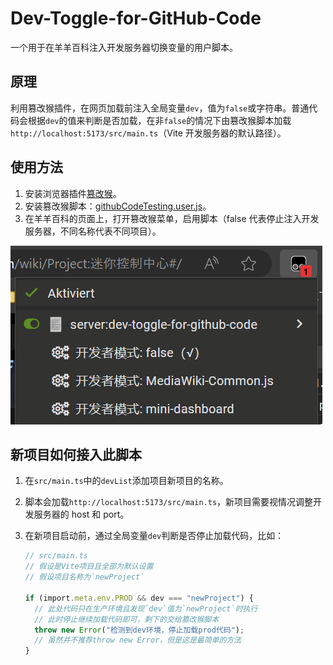 # Dev-Toggle-for-GitHub-Code

一个用于在羊羊百科注入开发服务器切换变量的用户脚本。

## 原理

利用篡改猴插件，在网页加载前注入全局变量`dev`，值为`false`或字符串。普通代码会根据`dev`的值来判断是否加载，在非`false`的情况下由篡改猴脚本加载`http://localhost:5173/src/main.ts`（Vite 开发服务器的默认路径）。

## 使用方法

1. 安装浏览器插件[篡改猴](https://www.tampermonkey.net)。
2. 安装篡改猴脚本：[githubCodeTesting.user.js](https://xyy-huijiwiki.github.io/dev-toggle-for-github-code/main.user.js)。
3. 在羊羊百科的页面上，打开篡改猴菜单，启用脚本（false 代表停止注入开发服务器，不同名称代表不同项目）。

![guide](guide.png)

## 新项目如何接入此脚本

1. 在`src/main.ts`中的`devList`添加项目新项目的名称。
2. 脚本会加载`http://localhost:5173/src/main.ts`，新项目需要视情况调整开发服务器的 host 和 port。
3. 在新项目启动前，通过全局变量`dev`判断是否停止加载代码，比如：

   ```ts
   // src/main.ts
   // 假设是Vite项目且全部为默认设置
   // 假设项目名称为`newProject`

   if (import.meta.env.PROD && dev === "newProject") {
     // 此处代码只在生产环境且发现`dev`值为`newProject`时执行
     // 此时停止继续加载代码即可，剩下的交给篡改猴脚本
     throw new Error("检测到dev环境，停止加载prod代码");
     // 虽然并不推荐throw new Error，但是这是最简单的方法
   }
   ```
